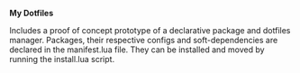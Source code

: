 **My Dotfiles** 

Includes a proof of concept prototype of a declarative package and dotfiles manager. 
Packages, their respective configs and soft-dependencies are declared in the manifest.lua file.
They can be installed and moved by running the install.lua script. 
